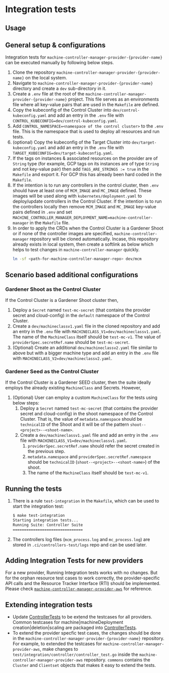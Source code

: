 # Integration tests

## Usage

## General setup & configurations

Integration tests for `machine-controller-manager-provider-{provider-name}` can be executed manually by following below steps.

1. Clone the repository `machine-controller-manager-provider-{provider-name}` on the local system.
1. Navigate to `machine-controller-manager-provider-{provider-name}` directory and create a `dev` sub-directory in it.
1. Create a `.env` file at the root of the `machine-controller-manager-provider-{provider-name}` project. This file serves as an environments file where all key-value pairs that are used in the `Makefile` are defined.
1. Copy the kubeconfig of the Control Cluster into `dev/control-kubeconfig.yaml` and add an entry in the `.env` file with `CONTROL_KUBECONFIG=dev/control-kubeconfig.yaml`. 
1. Add `CONTROL_NAMESPACE=<namespace of the control cluster>` to the `.env` file. This is the namespace that is used to deploy all resources and run tests.
1. (optional) Copy the kubeconfig of the Target Cluster into `dev/target-kubeconfig.yaml` and add an entry in the `.env` file with `TARGET_KUBECONFIG=dev/target-kubeconfig.yaml`.
1. If the tags on instances & associated resources on the provider are of `String` type (for example, GCP tags on its instances are of type `String` and not key-value pair) then add `TAGS_ARE_STRINGS := true` in the `Makefile` and export it. For GCP this has already been hard coded in the `Makefile`.
1. If the intention is to run any controllers in the control cluster, then `.env` should have at least one of `MCM_IMAGE` and `MC_IMAGE` defined. These images will be used along with `kubernetes/deployment.yaml` to deploy/update controllers in the Control Cluster. If the intention is to run the controllers locally then remove `MCM_IMAGE` and `MC_IMAGE` key-value pairs defined in `.env` and set `MACHINE_CONTROLLER_MANAGER_DEPLOYMENT_NAME=machine-controller-manager` in the `Makefile` file.
1. In order to apply the CRDs when the Control Cluster is a Gardener Shoot or if none of the controller images are specified, `machine-controller-manager` repository will be cloned automatically. Incase, this repository already exists in local system, then create a softlink as below which helps to test changes in `machine-controller-manager` quickly.
    ```bash
    ln -sf <path-for-machine-controller-manager-repo> dev/mcm
    ```
## Scenario based additional configurations
### Gardener Shoot as the Control Cluster 

If the Control Cluster is a Gardener Shoot cluster then,

1. Deploy a `Secret` named `test-mc-secret` (that contains the provider secret and cloud-config) in the `default` namespace of the Control Cluster.
1. Create a `dev/machineclassv1.yaml` file in the cloned repository and add an entry in the `.env` file with `MACHINECLASS_V1=dev/machineclassv1.yaml`. The name of the `MachineClass` itself should be `test-mc-v1`. The value of `providerSpec.secretRef.name` should be `test-mc-secret`. 
1. (Optional) Create an additional `dev/machineclassv2.yaml` file similar to above but with a bigger machine type and add an entry in the `.env` file with `MACHINECLASS_V2=dev/machineclassv2.yaml`.

### Gardener Seed as the Control Cluster 

If the Control Cluster is a Gardener SEED cluster, then the suite ideally employs the already existing `MachineClass` and Secrets. However,

1. (Optional) User can employ a custom `MachineClass` for the tests using below steps:
    1. Deploy a `Secret` named `test-mc-secret` (that contains the provider secret and cloud-config) in the shoot namespace of the Control Cluster. That is, the value of `metadata.namespace` should be `technicalID` of the Shoot and it will be of the pattern `shoot--<project>--<shoot-name>`.
    1. Create a `dev/machineclassv1.yaml` file and add an entry in the `.env` file with `MACHINECLASS_V1=dev/machineclassv1.yaml`.
        1. `providerSpec.secretRef.name` should refer the secret created in the previous step.
        1. `metadata.namespace` and `providerSpec.secretRef.namespace` should be `technicalID` (`shoot--<project>--<shoot-name>`) of the shoot.
        1.  The name of the `MachineClass` itself should be `test-mc-v1`.

## Running the tests

1. There is a rule `test-integration` in the `Makefile`, which can be used to start the integration test:
    ```bash
    $ make test-integration 
    Starting integration tests...
    Running Suite: Controller Suite
    ===============================
    ```
1. The controllers log files (`mcm_process.log` and `mc_process.log`) are stored in `.ci/controllers-test/logs` repo and can be used later.
## Adding Integration Tests for new providers

For a new provider, Running Integration tests works with no changes. But for the orphan resource test cases to work correctly, the provider-specific API calls and the Resource Tracker Interface (RTI) should be implemented. Please check [`machine-controller-manager-provider-aws`](https://github.com/gardener/machine-controller-manager-provider-aws/blob/master/test/integration/provider/) for reference.

## Extending integration tests

- Update [ControllerTests](../../pkg/test/integration/common/framework.go#L481) to be extend the testcases for all providers. Common testcases for machine|machineDeployment creation|deletion|scaling are packaged into [ControllerTests](../../pkg/test/integration/common/framework.go#L481).
- To extend the provider specfic test cases, the changes should be done in the `machine-controller-manager-provider-{provider-name}` repository. For example, to extended the testcases for `machine-controller-manager-provider-aws`, make changes to `test/integration/controller/controller_test.go` inside the `machine-controller-manager-provider-aws` repository. `commons` contains the `Cluster` and `Clientset` objects that makes it easy to extend the tests.